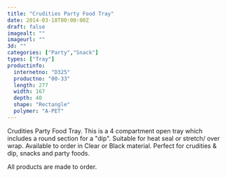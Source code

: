 ```yaml
---
title: "Crudities Party Food Tray"
date: 2014-03-18T00:00:00Z
draft: false
imagealt: ""
imageurl: ""
3d: ""
categories: ["Party","Snack"]
types: ["Tray"]
productinfo:
  internetno: "D325"
  productno: "00-33"
  length: 277
  width: 167
  depth: 40
  shape: "Rectangle"
  polymer: "A-PET"
---
```

Crudities Party Food Tray. This is a 4 compartment open tray which includes a round section for a "dip". Suitable for heat seal or stretch/ over wrap. Available to order in Clear or Black material. Perfect for crudities & dip, snacks and party foods.

 All products are made to order.
